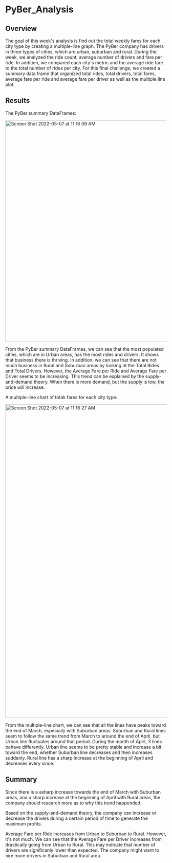 # PyBer_Analysis

## Overview 

The goal of this week's analysis is find out the total weekly fares for each city type by creating a multiple-line graph. The PyBer company has drivers in three types of cities, which are urban, suburban and rural. During the week, we analyzed the ride count, average number of drivers and fare per ride. In addition, we compared each city's metric and the average ride fare to the total number of rides per city. For this final challenge, we created a summary data frame that organized total rides, total drivers, total fares, average fare per ride and average fare per driver as well as the multiple line plot.

## Results

The PyBer summary DataFrames:

<img width="689" alt="Screen Shot 2022-05-07 at 11 16 09 AM" src="https://user-images.githubusercontent.com/102835776/167266812-5b99c4cf-1725-4c16-a382-bc73ea64b6c2.png">

From the PyBer summary DataFrames, we can see that the most populated cities, which are in Urban areas, has the most rides and drivers. It shows that business there is thriving. In addition, we can see that there are not much business in Rural and Suburban areas by looking at the Total Rides and Total Drivers. However, the Average Fare per Ride and Average Fare per Driver seems to be increasing. This trend can be explained by the supply-and-demand theory. When there is more demand, but the supply is low, the price will increase.

A multiple-line chart of totak fares for each city type:

<img width="975" alt="Screen Shot 2022-05-07 at 11 16 27 AM" src="https://user-images.githubusercontent.com/102835776/167266815-3fe1e028-ccfb-4faa-be2d-6111de53fa8c.png">

From the multiple-line chart, we can see that all the lines have peaks toward the end of March, especially with Suburban areas. Suburban and Rural lines seem to follow the same trend from March to around the end of April, but Urban line fluctuates around that period. During the month of April, 3 lines behave differently. Urban line seems to be pretty stable and increase a bit toward the end, whether Suburban line decreases and then increases suddenly. Rural line has a sharp increase at the beginning of April and decreases every since.

## Summary

Since there is a asharp increase towards the end of March with Suburban areas, and a sharp increase at the beginning of April with Rural areas, the company should research more as to why this trend happended.

Based on the supply-and-demand theory, the company can increase or decrease the drivers during a certain period of time to generate the maximum profits.

Average Fare per Ride increases from Urban to Suburban to Rural. However, it's not much. We can see that the Average Fare per Driver increases from drastically going from Urban to Rural. This may indicate that number of drivers are significanly lower than expected. The company might want to hire more drivers in Suburban and Rural area.

